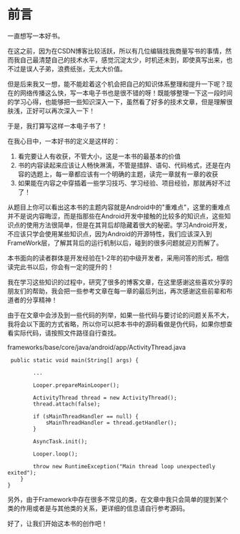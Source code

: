 # 前言

一直想写一本好书。

在这之前，因为在CSDN博客比较活跃，所以有几位编辑找我商量写书的事情，然而我自己最清楚自己的技术水平，感觉沉淀太少，时机还未到，即使真写出来，也不过是误人子弟，浪费纸张，无太大价值。

但是后来我又一想，能不能趁着这个机会把自己的知识体系整理和提升一下呢？现在的网络传播这么快，写一本电子书也是很不错的呀！既能够整理一下这一段时间的学习心得，也能够把一些知识深入一下，虽然看了好多的技术文章，但是理解很肤浅，正好可以再次深入一下！

于是，我打算写这样一本电子书了！

在我心目中，一本好书的定义是这样的：

1. 看完要让人有收获，不管大小，这是一本书的最基本的价值
2. 书的内容读起来应该让人畅快淋漓，不管是措辞、语句、代码格式，还是在内容的选题上，每一章都应该有一个明确的主题，读完一章就有一章的收获
3. 如果能在内容之中穿插着一些学习技巧、学习经验、项目经验，那就再好不过了！

从题目上你可以看出这本书的主题内容就是Android中的"重难点"，这里的重难点并不是说内容晦涩，而是指那些在Android开发中接触的比较多的知识点，这些知识点的使用方法很简单，但是在其背后却隐藏着很大的秘密。学习Android开发，不应该只学会使用某些知识点，因为Android的开源特性，我们应该深入到FrameWork层，了解其背后的运行机制以后，碰到的很多问题就迎刃而解了。

本书面向的读者群体是开发经验在1-2年的初中级开发者，采用问答的形式，相信读完此书以后，你会有一定的提升的！

我在学习这些知识的过程中，研究了很多的博客文章，在这里感谢这些喜欢分享的朋友们的帮助，我会把一些参考文章在每一章的最后列出，再次感谢这些前辈和布道者的分享精神！

由于在文章中会涉及到一些代码的列举，如果一些代码与要讨论的问题关系不大，我将会以下面的方式省略，所以你可以把本书中的源码看做是伪代码，如果你想查看实际代码，请按照文件路径自行查找。

frameworks/base/core/java/android/app/ActivityThread.java

```text
 public static void main(String[] args) {

        ...

        Looper.prepareMainLooper();

        ActivityThread thread = new ActivityThread();
        thread.attach(false);

        if (sMainThreadHandler == null) {
            sMainThreadHandler = thread.getHandler();
        }

        AsyncTask.init();

        Looper.loop();

        throw new RuntimeException("Main thread loop unexpectedly exited");
    }
}
```

另外，由于Framework中存在很多不常见的类，在文章中我只会简单的提到某个类的作用或者是与其他类的关系，更详细的信息请自行参考源码。

好了，让我们开始这本书的创作吧！

